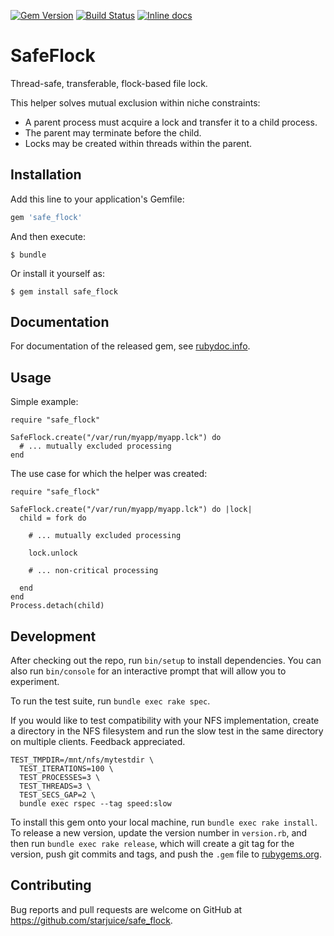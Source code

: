 [![Gem Version](https://badge.fury.io/rb/safe_flock.svg)](http://badge.fury.io/rb/safe_flock) [![Build Status](https://travis-ci.org/starjuice/safe_flock.svg?branch=master)](https://travis-ci.org/starjuice/safe_flock) [![Inline docs](http://inch-ci.org/github/starjuice/safe_flock.svg?branch=master)](http://inch-ci.org/github/starjuice/safe_flock)

# SafeFlock

Thread-safe, transferable, flock-based file lock.

This helper solves mutual exclusion within niche constraints:

* A parent process must acquire a lock and transfer it to a child process.
* The parent may terminate before the child.
* Locks may be created within threads within the parent.

## Installation

Add this line to your application's Gemfile:

```ruby
gem 'safe_flock'
```

And then execute:

    $ bundle

Or install it yourself as:

    $ gem install safe_flock

## Documentation

For documentation of the released gem, see [rubydoc.info](http://www.rubydoc.info/gems/safe_flock).

## Usage

Simple example:

```
require "safe_flock"

SafeFlock.create("/var/run/myapp/myapp.lck") do
  # ... mutually excluded processing
end
```

The use case for which the helper was created:

```
require "safe_flock"

SafeFlock.create("/var/run/myapp/myapp.lck") do |lock|
  child = fork do

    # ... mutually excluded processing

    lock.unlock

    # ... non-critical processing

  end
end
Process.detach(child)
```

## Development

After checking out the repo, run `bin/setup` to install dependencies. You can also run `bin/console` for an interactive prompt that will allow you to experiment.

To run the test suite, run `bundle exec rake spec`.

If you would like to test compatibility with your NFS implementation, create a directory in the NFS filesystem and run the slow test in the same 
directory on multiple clients. Feedback appreciated.

```
TEST_TMPDIR=/mnt/nfs/mytestdir \
  TEST_ITERATIONS=100 \
  TEST_PROCESSES=3 \
  TEST_THREADS=3 \
  TEST_SECS_GAP=2 \
  bundle exec rspec --tag speed:slow
```

To install this gem onto your local machine, run `bundle exec rake install`. To release a new version, update the version number in `version.rb`, and then run `bundle exec rake release`, which will create a git tag for the version, push git commits and tags, and push the `.gem` file to [rubygems.org](https://rubygems.org).

## Contributing

Bug reports and pull requests are welcome on GitHub at https://github.com/starjuice/safe_flock.

